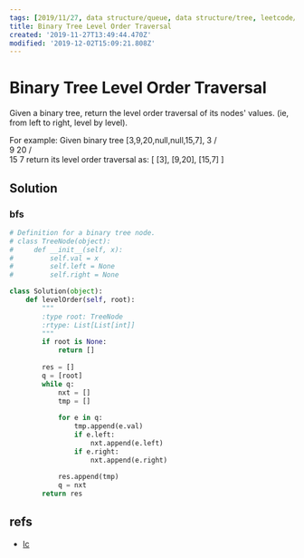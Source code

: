 ```yaml
---
tags: [2019/11/27, data structure/queue, data structure/tree, leetcode/102, method/traversal/level]
title: Binary Tree Level Order Traversal
created: '2019-11-27T13:49:44.470Z'
modified: '2019-12-02T15:09:21.808Z'
---
```


# Binary Tree Level Order Traversal

Given a binary tree, return the level order traversal of its nodes' values. (ie, from left to right, level by level).

For example:
Given binary tree [3,9,20,null,null,15,7],
    3
   / \
  9  20
    /  \
   15   7
return its level order traversal as:
[
  [3],
  [9,20],
  [15,7]
]


## Solution

### bfs

```python
# Definition for a binary tree node.
# class TreeNode(object):
#     def __init__(self, x):
#         self.val = x
#         self.left = None
#         self.right = None

class Solution(object):
    def levelOrder(self, root):
        """
        :type root: TreeNode
        :rtype: List[List[int]]
        """
        if root is None:
            return []
        
        res = []
        q = [root]
        while q:
            nxt = []
            tmp = []
            
            for e in q:
                tmp.append(e.val)
                if e.left:
                    nxt.append(e.left)
                if e.right:
                    nxt.append(e.right)
            
            res.append(tmp)
            q = nxt
        return res
```

## refs

* [lc](https://leetcode.com/problems/binary-tree-level-order-traversal/)
